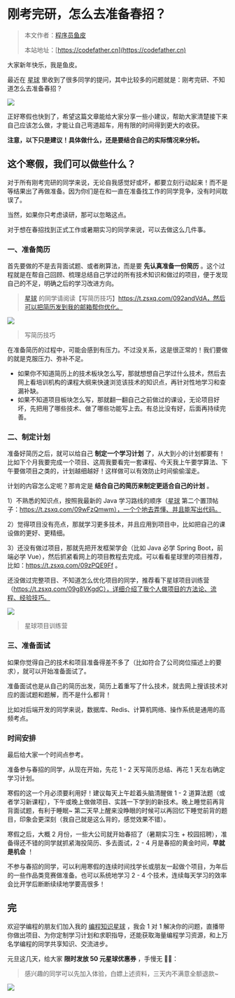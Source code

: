 # 刚考完研，怎么去准备春招？

> 本文作者：[程序员鱼皮](https://yuyuanweb.feishu.cn/wiki/Abldw5WkjidySxkKxU2cQdAtnah)
>
> 本站地址：[https://codefather.cn](https://codefather.cn)

大家新年快乐，我是鱼皮。

最近在 [星球](https://mp.weixin.qq.com/s?__biz=MzI1NDczNTAwMA==&mid=2247524980&idx=2&sn=9ddcdb6c52aa096ed4c5ad0ced946a7d&chksm=e9c28583deb50c95f3c2665713a8bbc372c68332b3bfb846cf4b23af3f1cc07164832a291335&token=689599617&lang=zh_CN&scene=21#wechat_redirect) 里收到了很多同学的提问，其中比较多的问题就是：刚考完研、不知道怎么去准备春招？

![](https://pic.yupi.icu/5563/202311061356735.png)

正好寒假也快到了，希望这篇文章能给大家分享一些小建议，帮助大家清楚接下来自己应该怎么做，才能让自己弯道超车，用有限的时间得到更大的收获。

**注意，以下只是建议！具体做什么，还是要结合自己的实际情况来分析。**

## 这个寒假，我们可以做些什么？

对于所有刚考完研的同学来说，无论自我感觉好或坏，都要立刻行动起来！而不是等结果出了再做准备。因为你们是在和一直在准备找工作的同学竞争，没有时间耽误了。

当然，如果你只考虑读研，那可以忽略这点。

对于想在春招找到正式工作或暑期实习的同学来说，可以去做这么几件事。

### 一、准备简历

首先要做的不是去背面试题、或者刷算法，而是要 **先认真准备一份简历** 。这个过程就是在帮自己回顾、梳理总结自己学过的所有技术知识和做过的项目，便于发现自己的不足，明确之后的学习改进方向。

> [星球](https://mp.weixin.qq.com/s?__biz=MzI1NDczNTAwMA==&mid=2247524980&idx=2&sn=9ddcdb6c52aa096ed4c5ad0ced946a7d&chksm=e9c28583deb50c95f3c2665713a8bbc372c68332b3bfb846cf4b23af3f1cc07164832a291335&token=689599617&lang=zh_CN&scene=21#wechat_redirect) 的同学请阅读【写简历技巧】https://t.zsxq.com/092andVdA，然后可以把简历发到我的邮箱帮你优化。

![](https://pic.yupi.icu/5563/202311061356084.png)

> 写简历技巧

在准备简历的过程中，可能会感到有压力。不过没关系，这是很正常的！我们要做的就是克服压力、弥补不足。

- 如果你不知道简历上的技术板块怎么写，那就想想自己学过什么技术，然后去网上看培训机构的课程大纲来快速浏览该技术的知识点，再针对性地学习和查漏补缺。
- 如果不知道项目板块怎么写，那就翻一翻自己之前做过的课设，无论项目好坏，先把用了哪些技术、做了哪些功能写上去。有总比没有好，后面再持续完善。

### 二、制定计划

准备好简历之后，就可以给自己 **制定一个学习计划** 了，从大到小的计划都要有！比如下个月我要完成一个项目、这周我要看完一套课程、今天我上午要学算法、下午要做项目之类的，计划越细越好！这样做可以有效防止时间偷偷溜走。

计划的内容怎么定呢？那肯定是 **结合自己的简历来制定更适合自己的计划** 。

1）不熟悉的知识点，按照我最新的 Java 学习路线的顺序（[星球](https://mp.weixin.qq.com/s?__biz=MzI1NDczNTAwMA==&mid=2247524980&idx=2&sn=9ddcdb6c52aa096ed4c5ad0ced946a7d&chksm=e9c28583deb50c95f3c2665713a8bbc372c68332b3bfb846cf4b23af3f1cc07164832a291335&token=689599617&lang=zh_CN&scene=21#wechat_redirect) 第二个置顶帖子：https://t.zsxq.com/09wFzQmwm），一个个地去弄懂、并且能写出代码。

2）觉得项目没有亮点，那就学习更多技术，并且应用到项目中，比如把自己的课设做的更好、更精细。

3）还没有做过项目，那就先把开发框架学会（比如 Java 必学 Spring Boot，前端必学 Vue），然后抓紧看网上的项目教程去完成。可以看看星球里的项目推荐，比如：https://t.zsxq.com/09zPQE9Ff 。

还没做过完整项目、不知道怎么优化项目的同学，推荐看下星球项目训练营（https://t.zsxq.com/09g8VKgdC），详细介绍了我个人做项目的方法论、流程、经验技巧。

![](https://pic.yupi.icu/5563/202311061356060.png)

> 星球项目训练营

### 三、准备面试

如果你觉得自己的技术和项目准备得差不多了（比如符合了公司岗位描述上的要求），就可以开始准备面试了。

准备面试也是从自己的简历出发，简历上着重写了什么技术，就去网上搜该技术对应的面试题和题解，而不是什么都背！

比如对后端开发的同学来说，数据库、Redis、计算机网络、操作系统是通用的高频考点。

### 时间安排

最后给大家一个时间点参考。

准备参与春招的同学，从现在开始，先花 1 - 2 天写简历总结、再花 1 天左右确定学习计划。

寒假的这一个月必须要利用好！建议每天上午趁着头脑清醒做 1 - 2 道算法题（或者学习新课程），下午或晚上做做项目、实践一下学到的新技术。晚上睡觉前再背背面试题，有利于睡眠~ 第二天早上醒来没睁眼的时候可以再回忆下睡觉前背的题目，印象会更深刻（我自己就是这么背的，感觉效果不错）。

寒假之后，大概 2 月份，一些大公司就开始春招了（暑期实习生 + 校园招聘），准备得还不错的同学就抓紧海投简历、多去面试，2 - 4 月是春招的黄金时间，**早就是机会** ！

不参与春招的同学，可以利用寒假的连续时间找学长或朋友一起做个项目，为年后的一些作品类竞赛做准备。也可以系统地学习 2 - 4 个技术，连续每天学习的效率会比开学后断断续续地学要高很多！

## 完

欢迎学编程的朋友们加入我的 [编程知识星球](https://mp.weixin.qq.com/s?__biz=MzI1NDczNTAwMA==&mid=2247524980&idx=2&sn=9ddcdb6c52aa096ed4c5ad0ced946a7d&chksm=e9c28583deb50c95f3c2665713a8bbc372c68332b3bfb846cf4b23af3f1cc07164832a291335&token=689599617&lang=zh_CN&scene=21#wechat_redirect) ，我会 1 对 1 解决你的问题，直播带你做出项目、为你定制学习计划和求职指导，还能获取海量编程学习资源，和上万名学编程的同学共享知识、交流进步。

元旦这几天，给大家 **限时发放 50 元星球优惠券** ，手慢无 ✋🏻：

> 感兴趣的同学可以先加入体验，白嫖上述资料，三天内不满意全额退款~

![](https://pic.yupi.icu/5563/202311061356207.png)